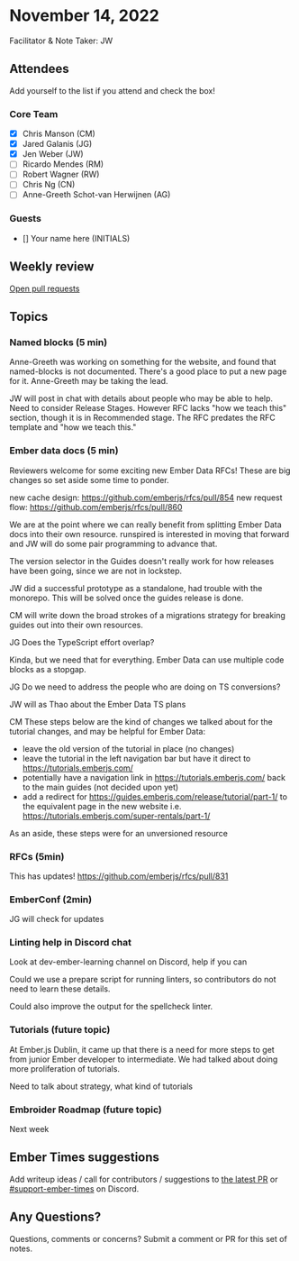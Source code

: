 # November 14, 2022

Facilitator & Note Taker: JW

## Attendees

Add yourself to the list if you attend and check the box!

### Core Team

- [x] Chris Manson (CM)
- [x] Jared Galanis (JG)
- [x] Jen Weber (JW)
- [ ] Ricardo Mendes (RM)
- [ ] Robert Wagner (RW)
- [ ] Chris Ng (CN)
- [ ] Anne-Greeth Schot-van Herwijnen (AG)

### Guests

- [] Your name here (INITIALS)

## Weekly review

[Open pull requests](https://help-wanted.emberjs.com/pull-requests)

## Topics

### Named blocks (5 min)

Anne-Greeth was working on something for the website, and found that
named-blocks is not documented. There's a good place to put a new page for it.
Anne-Greeth may be taking the lead.

JW will post in chat with details about people who may be able to help.
Need to consider Release Stages. However RFC lacks "how we teach this"
section, though it is in Recommended stage. The RFC predates the
RFC template and "how we teach this."

### Ember data docs (5 min)

Reviewers welcome for some exciting new Ember Data RFCs!
These are big changes so set aside some time to ponder.

new cache design: https://github.com/emberjs/rfcs/pull/854
new request flow: https://github.com/emberjs/rfcs/pull/860

We are at the point where we can really benefit from splitting Ember Data
docs into their own resource. runspired is interested in moving that forward
and JW will do some pair programming to advance that.

The version selector in the Guides doesn't really work for how releases
have been going, since we are not in lockstep.

JW did a successful prototype as a standalone, had trouble with the monorepo.
This will be solved once the guides release is done.

CM will write down the broad strokes of a migrations strategy for breaking
guides out into their own resources.

JG Does the TypeScript effort overlap?

Kinda, but we need that for everything. Ember Data can use multiple code blocks
as a stopgap.

JG Do we need to address the people who are doing on TS conversions?

JW will as Thao about the Ember Data TS plans

CM These steps below are the kind of changes we talked about for the
tutorial changes, and may be helpful for Ember Data:

- leave the old version of the tutorial in place (no changes)
- leave the tutorial in the left navigation bar but have it direct to https://tutorials.emberjs.com/
- potentially have a navigation link in https://tutorials.emberjs.com/ back to the main guides (not decided upon yet)
- add a redirect for https://guides.emberjs.com/release/tutorial/part-1/ to the equivalent page in the new website i.e. https://tutorials.emberjs.com/super-rentals/part-1/

As an aside, these steps were for an unversioned resource

### RFCs (5min)

This has updates! https://github.com/emberjs/rfcs/pull/831

### EmberConf (2min)

JG will check for updates

### Linting help in Discord chat

Look at dev-ember-learning channel on Discord, help if you can

Could we use a prepare script for running linters, so contributors do not
need to learn these details.

Could also improve the output for the spellcheck linter.

### Tutorials (future topic)

At Ember.js Dublin, it came up that there is a need for more steps
to get from junior Ember developer to intermediate. We had talked about
doing more proliferation of tutorials.

Need to talk about strategy, what kind of tutorials

### Embroider Roadmap (future topic)

Next week

<!-- If you would like to add a topic to the agenda please add a suggestion to the PR using the following format: -->
<!-- ### Your topic (INITIALS, expected duration in minutes) -->

## Ember Times suggestions

Add writeup ideas / call for contributors / suggestions to [the latest PR](https://github.com/ember-learn/ember-blog/pulls?q=is%3Aopen+is%3Apr+label%3A%22%F0%9F%97%9E+embertimes%22%20or%20#support-ember-times) or [#support-ember-times](https://discordapp.com/channels/480462759797063690/485450546887786506) on Discord.

## Any Questions?

Questions, comments or concerns? Submit a comment or PR for this set of notes.

